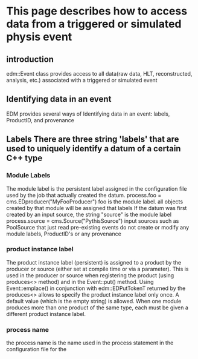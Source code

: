 # This page describes how to access data from a triggered or simulated physis event

## introduction
edm::Event class provides access to all data(raw data, HLT, reconstructed, analysis, etc.) associated with a triggered or simulated event

## Identifying data in an event
EDM provides several ways of Identifying data in an event: labels, ProductID, and provenance

## Labels There are three string 'labels' that are used to uniquely identify a datum of a certain C++ type
### Module Labels
The module label is the persistent label assigned in the configuration file used by the job that actually created the datum.
process.foo = cms.EDproducer("MyFooProducer")
foo is the module label. all objects created by that module will be assigned that labels
If the datum was first created by an input source, the string "source" is the module label
process.source = cms.Source("PythisSource")
input sources such as PoolSource that just read pre-existing events do not create or modify any module labels, ProductID's or any provenance
### product instance label
The product instance label (persistent) is assigned to a product by the producer or source (either set at compile time or via a parameter). This is used in the producer or source when registering the product (using produces<> method) and in the Event::put() method. Using Event::emplace() in conjunction with edm::EDPutTokenT returned by the produces<> allows to specify the product instance label only once. A default value (which is the empty string) is allowed. When one module produces more than one product of the same type, each must be given a different product instance label.
### process name
the process name is the name used in the process statement in the configuration file for the
